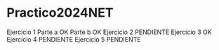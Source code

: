 # Practico2024NET

Ejercicio 1
	Parte a OK
	Parte b OK
Ejercicio 2 PENDIENTE
Ejercicio 3 OK
Ejercicio 4 PENDIENTE
Ejercicio 5 PENDIENTE